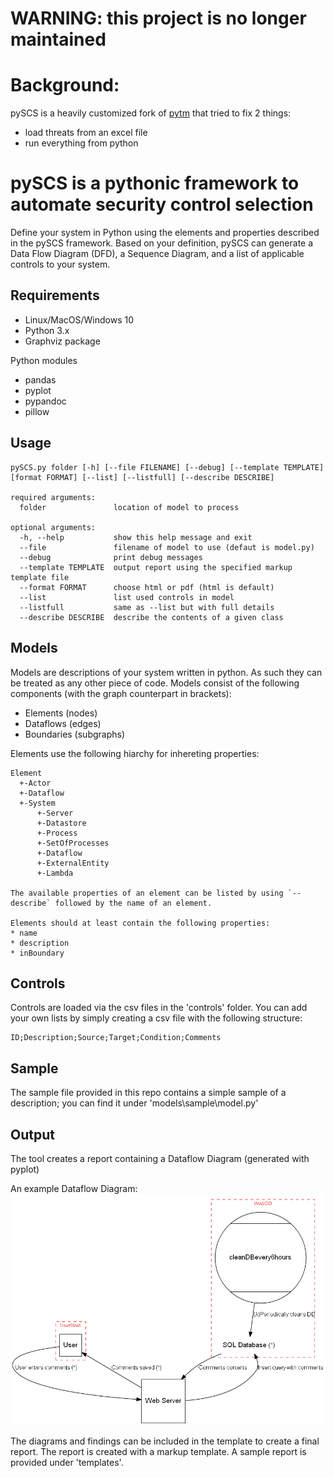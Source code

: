 # WARNING: this project is no longer maintained

# Background: 
pySCS is a heavily customized fork of [pytm](https://github.com/izar/pytm) that tried to fix 2 things:
* load threats from an excel file
* run everything from python

# pySCS is a pythonic framework to automate security control selection
Define your system in Python using the elements and properties described in the pySCS framework. 
Based on your definition, pySCS can generate a Data Flow Diagram (DFD), a Sequence Diagram, and a list of applicable controls to your system.

## Requirements

* Linux/MacOS/Windows 10
* Python 3.x
* Graphviz package

Python modules
* pandas
* pyplot
* pypandoc
* pillow

## Usage

```text
pySCS.py folder [-h] [--file FILENAME] [--debug] [--template TEMPLATE] [format FORMAT] [--list] [--listfull] [--describe DESCRIBE] 

required arguments:
  folder               location of model to process
  
optional arguments:
  -h, --help           show this help message and exit
  --file               filename of model to use (defaut is model.py)
  --debug              print debug messages
  --template TEMPLATE  output report using the specified markup template file
  --format FORMAT      choose html or pdf (html is default)
  --list               list used controls in model
  --listfull           same as --list but with full details
  --describe DESCRIBE  describe the contents of a given class

```

## Models
Models are descriptions of your system written in python. As such they can be treated as any other piece of code.
Models consist of the following components (with the graph counterpart in brackets):
* Elements (nodes)
* Dataflows (edges)
* Boundaries (subgraphs)

Elements use the following hiarchy for inhereting properties:
```text
Element
  +-Actor
  +-Dataflow
  +-System
      +-Server
      +-Datastore
      +-Process
      +-SetOfProcesses
      +-Dataflow
      +-ExternalEntity
      +-Lambda

The available properties of an element can be listed by using `--describe` followed by the name of an element.

Elements should at least contain the following properties:
* name
* description
* inBoundary
```

## Controls
Controls are loaded via the csv files in the 'controls' folder. You can add your own lists by simply creating a csv file with the following structure:

```text
ID;Description;Source;Target;Condition;Comments
```

## Sample
The sample file provided in this repo contains a simple sample of a description; you can find it under 'models\sample\model.py'

## Output
The tool creates a report containing a Dataflow Diagram (generated with pyplot)

An example Dataflow Diagram: 
![dfd.png](.gitbook/assets/dfd.png)

The diagrams and findings can be included in the template to create a final report. The report is created with a markup template. A sample report is provided under 'templates'.
